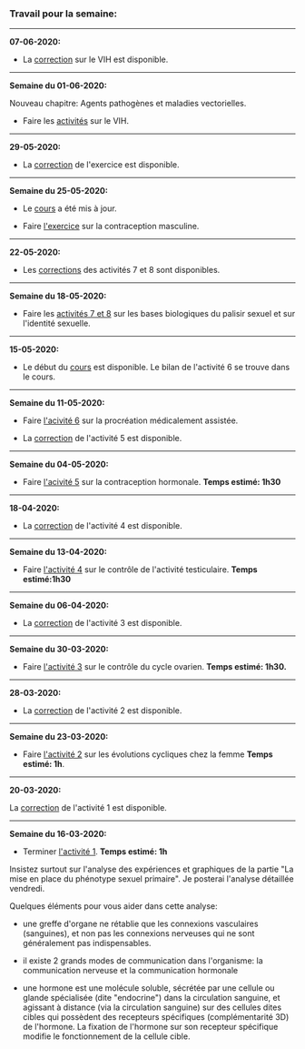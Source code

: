 ### Travail pour la semaine:


______


**07-06-2020:**

- La [correction](https://ipfs.io/ipfs/QmUV6xvE3Q9WMt58Sp7sV5D7TZm7VaqZXBsVbCjwDSNDVr) sur le VIH est disponible.

______



**Semaine du 01-06-2020:**


Nouveau chapitre: Agents pathogènes et maladies vectorielles.


- Faire les [activités](https://ipfs.io/ipfs/Qmf3TeSsocQrAinaBXtaSYdu33qzFX6A792v74mkmwAy68) sur le VIH.


______


**29-05-2020:**

- La [correction](https://ipfs.io/ipfs/QmSA45PpDqaJoHoxbvDKaBdeCM5fHN94NnzigXzRdE3onb) de l'exercice est disponible.

______

**Semaine du 25-05-2020:**


- Le [cours](https://ipfs.io/ipfs/QmQhN8sTXzsorwGTB9WK2JEvaecQU8t9B6NdHrMLGdxbHm) a été mis à jour.

- Faire [l'exercice](https://ipfs.io/ipfs/QmPqjvcJiP82Mt6BuDtqACTK5mpuvN4aMF3xGP2yVKMXyS) sur la contraception masculine.   

______

**22-05-2020:**

- Les [corrections](https://ipfs.io/ipfs/QmSWdRhbBxpx4YrXGnCHHdLtS87A3uDJ3MjNaDBMLZXE5v) des activités 7 et 8 sont disponibles.


______

**Semaine du 18-05-2020:**

- Faire les [activités 7 et 8](https://ipfs.io/ipfs/QmNcSw6Ysrs6AR1XmyNyextTraeK5pQnHQV55yzA6Hk2Zf) sur les bases biologiques du palisir sexuel et sur l'identité sexuelle.


______


**15-05-2020:**

- Le début du [cours](https://ipfs.io/ipfs/QmXbagzQLP1pavCX6ooTtT31jmhFJ6nGiznNsfcRL5AWiU) est disponible. Le bilan de l'activité 6 se trouve dans le cours.


______


**Semaine du 11-05-2020:**

- Faire [l'acivité 6](https://ipfs.io/ipfs/QmXLD2jHZaZHGgBe7tRC6UC3BMnDt3EfPibbaRh3nU1DcH) sur la procréation médicalement assistée.


- La [correction](https://ipfs.io/ipfs/Qmd3DTs35H5Yw4B9LFi1iv65oh4K785SnUKMVewF9QQEf1) de l'activité 5 est disponible.


______


**Semaine du 04-05-2020:**

- Faire [l'acivité 5](https://github.com/YannBouyeron/SVT2/blob/master/Thème-2/A5%20contraception.md) sur la contraception hormonale. **Temps estimé: 1h30**	


______


**18-04-2020:** 

- La [correction](https://github.com/YannBouyeron/SVT2/blob/master/Thème-2/A4%20correction.md) de l'activité 4 est disponible.

______

**Semaine du 13-04-2020:**

- Faire [l'activité 4](https://github.com/YannBouyeron/SVT2/blob/master/Thème-2/A4%20Testis.md) sur le contrôle de l'activité testiculaire. **Temps estimé:1h30**


_______


**Semaine du 06-04-2020:**

- La [correction](https://github.com/YannBouyeron/SVT2/blob/master/Thème-2/A3%20correction.md) de l'activité 3 est disponible.

_______


**Semaine du 30-03-2020:**

- Faire [l'activité 3](https://github.com/YannBouyeron/SVT2/blob/master/Thème-2/A3%20CHH.md) sur le contrôle du cycle ovarien. **Temps estimé: 1h30.**


______


**28-03-2020:**

- La [correction](https://github.com/YannBouyeron/SVT2/blob/master/Thème-2/A2%20correction.md) de l'activité 2 est disponible.


______


**Semaine du 23-03-2020:**

- Faire [l'activité 2](https://github.com/YannBouyeron/SVT2/blob/master/Thème-2/A2%20Cycles%20femmes.md) sur les évolutions cycliques chez la femme **Temps estimé: 1h**.


______


**20-03-2020:**

La [correction](https://github.com/YannBouyeron/SVT2/blob/master/Thème-2/A1%20Correction.md) de l'activité 1 est disponible.


______


**Semaine du 16-03-2020:**

- Terminer [l'activité 1](https://github.com/YannBouyeron/SVT2/blob/master/Thème-2/A1%20Phénotypes%20sexuels.md). **Temps estimé: 1h**

Insistez surtout sur l'analyse des expériences et graphiques de la partie "La mise en place du phénotype sexuel primaire". Je posterai l'analyse détaillée vendredi.

Quelques éléments pour vous aider dans cette analyse:

- une greffe d'organe ne rétablie que les connexions vasculaires (sanguines), et non pas les connexions nerveuses qui ne sont généralement pas indispensables.

- il existe 2 grands modes de communication dans l'organisme: la communication nerveuse et la communication hormonale

- une hormone est une molécule soluble, sécrétée par une cellule ou glande spécialisée (dite "endocrine") dans la circulation sanguine, et agissant à distance (via la circulation sanguine) sur des cellules dites cibles qui possèdent des recepteurs spécifiques (complémentarité 3D) de l'hormone. La fixation de l'hormone sur son recepteur spécifique modifie le fonctionnement de la cellule cible.
